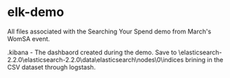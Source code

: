 # elk-demo
All files associated with the Searching Your Spend demo from March's WomSA event.

.kibana - The dashbaord created during the demo.  Save to \elasticsearch-2.2.0\elasticsearch-2.2.0\data\elasticsearch\nodes\0\indices brining in the CSV dataset through logstash.
